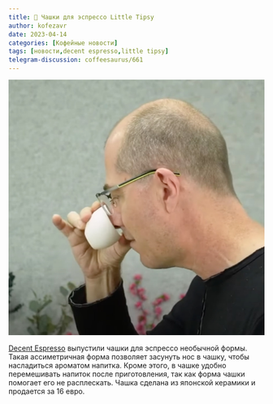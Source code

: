 ```yaml
---
title: 📰 Чашки для эспрессо Little Tipsy
author: kofezavr
date: 2023-04-14
categories: [Кофейные новости]
tags: [новости,decent espresso,little tipsy]
telegram-discussion: coffeesaurus/661
--- 
```

![Чашки для эспрессо Little Tipsy](/assets/img/posts/23/04/little-tipsy.jpg)

[Decent Espresso](https://decentespresso.com/glass) выпустили чашки для эспрессо необычной формы. Такая ассиметричная форма позволяет засунуть нос в чашку, чтобы насладиться ароматом напитка. Кроме этого, в чашке удобно перемешивать напиток после приготовления, так как форма чашки помогает его не расплескать. Чашка сделана из японской керамики и продается за 16 евро.